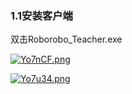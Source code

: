 ### 1.1安装客户端

双击Roborobo_Teacher.exe

[![Yo7nCF.png](https://s1.ax1x.com/2020/05/20/Yo7nCF.png)](https://imgchr.com/i/Yo7nCF)

[![Yo7u34.png](https://s1.ax1x.com/2020/05/20/Yo7u34.png)](https://imgchr.com/i/Yo7u34)